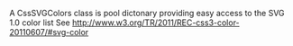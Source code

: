A CssSVGColors class is pool dictonary providing easy access to the SVG 1.0 color listSee http://www.w3.org/TR/2011/REC-css3-color-20110607/#svg-color
